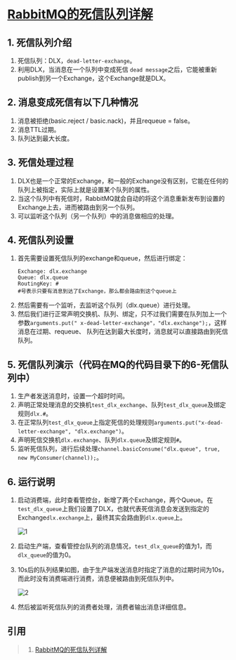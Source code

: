 # [RabbitMQ的死信队列详解](https://www.jianshu.com/p/986ee5eb78bc)

## 1. 死信队列介绍

1. 死信队列：DLX，`dead-letter-exchange`。
2. 利用DLX，当消息在一个队列中变成死信 `dead message`之后，它能被重新publish到另一个Exchange，这个Exchange就是DLX。

## 2. 消息变成死信有以下几种情况

1. 消息被拒绝(basic.reject / basic.nack)，并且requeue = false。
2. 消息TTL过期。
3. 队列达到最大长度。

## 3. 死信处理过程

1. DLX也是一个正常的Exchange，和一般的Exchange没有区别，它能在任何的队列上被指定，实际上就是设置某个队列的属性。
2. 当这个队列中有死信时，RabbitMQ就会自动的将这个消息重新发布到设置的Exchange上去，进而被路由到另一个队列。
3. 可以监听这个队列（另一个队列）中的消息做相应的处理。

## 4. 死信队列设置

1. 首先需要设置死信队列的exchange和queue，然后进行绑定：
    ```
    Exchange: dlx.exchange
    Queue: dlx.queue
    RoutingKey: #
    #号表示只要有消息到达了Exchange，那么都会路由到这个queue上
    ```
2. 然后需要有一个监听，去监听这个队列（dlx.queue）进行处理。
3. 然后我们进行正常声明交换机、队列、绑定，只不过我们需要在队列加上一个参数`arguments.put(" x-dead-letter-exchange"，"dlx.exchange");`，这样消息在过期、requeue、 队列在达到最大长度时，消息就可以直接路由到死信队列。

## 5. 死信队列演示（代码在MQ的代码目录下的6-死信队列中）

1. 生产者发送消息时，设置一个超时时间。
2. 声明正常处理消息的交换机`test_dlx_exchange`、队列`test_dlx_queue`及绑定规则`dlx.#`。
3. 在正常队列`test_dlx_queue`上指定死信的处理规则`arguments.put("x-dead-letter-exchange", "dlx.exchange")`。
4. 声明死信交换机`dlx.exchange`、队列`dlx.queue`及绑定规则`#`。
5. 监听死信队列，进行后续处理`channel.basicConsume("dlx.queue", true, new MyConsumer(channel));`。

## 6. 运行说明

1. 启动消费端，此时查看管控台，新增了两个Exchange，两个Queue。在`test_dlx_queue`上我们设置了DLX，也就代表死信消息会发送到指定的Exchange`dlx.exchange`上，最终其实会路由到`dlx.queue`上。
    
    ![1](https://upload-images.jianshu.io/upload_images/14795543-76d69a56ef1ad6a7.png)
2. 启动生产端，查看管控台队列的消息情况，`test_dlx_queue`的值为1，而`dlx_queue`的值为0。
3. 10s后的队列结果如图，由于生产端发送消息时指定了消息的过期时间为10s，而此时没有消费端进行消费，消息便被路由到死信队列中。
    
    ![2](https://upload-images.jianshu.io/upload_images/14795543-2c020cefbd1820ce.png)
4. 然后被监听死信队列的消费者处理，消费者输出消息详细信息。

## 引用
>1. [RabbitMQ的死信队列详解](https://www.jianshu.com/p/986ee5eb78bc)
>